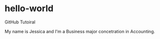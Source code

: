 # hello-world
GitHub Tutoiral

My name is Jessica and I'm a Business major concetration in Accounting.

